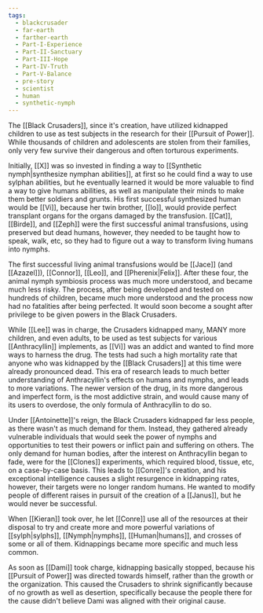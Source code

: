 ```yaml
---
tags:
  - blackcrusader
  - far-earth
  - farther-earth
  - Part-I-Experience
  - Part-II-Sanctuary
  - Part-III-Hope
  - Part-IV-Truth
  - Part-V-Balance
  - pre-story
  - scientist
  - human
  - synthetic-nymph
---
```

The [[Black Crusaders]], since it's creation, have utilized kidnapped children to use as test subjects in the research for their [[Pursuit of Power]]. While thousands of children and adolescents are stolen from their families, only very few survive their dangerous and often torturous experiments. 

Initially, [[X]] was so invested in finding a way to [[Synthetic nymph|synthesize nymphan abilities]], at first so he could find a way to use sylphan abilities, but he eventually learned it would be more valuable to find a way to give humans abilities, as well as manipulate their minds to make them better soldiers and grunts. His first successful synthesized human would be [[Vi]], because her twin brother, [[Io]], would provide perfect transplant organs for the organs damaged by the transfusion. [[Cat]], [[Birde]], and [[Zeph]] were the first successful animal transfusions, using preserved but dead humans, however, they needed to be taught how to speak, walk, etc, so they had to figure out a way to transform living humans into nymphs. 

The first successful living animal transfusions would be [[Jace]] (and [[Azazel]]), [[Connor]], [[Leo]], and [[Pherenix|Felix]]. After these four, the animal nymph symbiosis process was much more understood, and became much less risky. The process, after being developed and tested on hundreds of children, became much more understood and the process now had no fatalities after being perfected. It would soon become a sought after privilege to be given powers in the Black Crusaders.

While [[Lee]] was in charge, the Crusaders kidnapped many, MANY more children, and even adults, to be used as test subjects for various [[Anthracyllin]] implements, as [[Vi]] was an addict and wanted to find more ways to harness the drug. The tests had such a high mortality rate that anyone who was kidnapped by the [[Black Crusaders]] at this time were already pronounced dead. This era of research leads to much better understanding of Anthracyllin's effects on humans and nymphs, and leads to more variations. The newer version of the drug, in its more dangerous and imperfect form, is the most addictive strain, and would cause many of its users to overdose, the only formula of Anthracyllin to do so.

Under [[Antoinette]]'s reign, the Black Crusaders kidnapped far less people, as there wasn't as much demand for them. Instead, they gathered already vulnerable individuals that would seek the power of nymphs and opportunities to test their powers or inflict pain and suffering on others. The only demand for human bodies, after the interest on Anthracyllin began to fade, were for the [[Clones]] experiments, which required blood, tissue, etc, on a case-by-case basis. This leads to [[Conre]]'s creation, and his exceptional intelligence causes a slight resurgence in kidnapping rates, however, their targets were no longer random humans. He wanted to modify people of different raises in pursuit of the creation of a [[Janus]], but he would never be successful.

When [[Kieran]] took over, he let [[Conre]] use all of the resources at their disposal to try and create more and more powerful variations of [[sylph|sylphs]], [[Nymph|nymphs]], [[Human|humans]], and crosses of some or all of them. Kidnappings became more specific and much less common.

As soon as [[Dami]] took charge, kidnapping basically stopped, because his [[Pursuit of Power]] was directed towards himself, rather than the growth or the organization. This caused the Crusaders to shrink significantly because of no growth as well as desertion, specifically because the people there for the cause didn't believe Dami was aligned with their original cause.